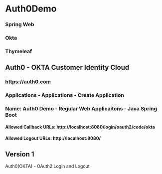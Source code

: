 # Auth0Demo

### Spring Web
### Okta
### Thymeleaf

## Auth0 - OKTA Customer Identity Cloud
### https://auth0.com
### Applications - Applications - Create Application
### Name: Auth0 Demo - Regular Web Applicaitons - Java Spring Boot
#### Allowed Callback URLs: http://localhost:8080/login/oauth2/code/okta
#### Allowed Logout URLs: http://localhost:8080/

## Version 1
Auth0(OKTA) - OAuth2 Login and Logout